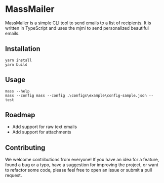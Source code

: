 # MassMailer

MassMailer is a simple CLI tool to send emails to a list of recipients. It is written in TypeScript and uses the mjml to
send personalized beautiful emails.

## Installation

```
yarn install
yarn build
```

## Usage

```
mass --help
mass --config mass --config .\configs\example\config-sample.json --test
```

## Roadmap

* Add support for raw text emails
* Add support for attachments

## Contributing

We welcome contributions from everyone! If you have an idea for a feature, found a bug or a typo, have a suggestion for
improving the project, or want to refactor some code, please feel free to open an issue or submit a pull request.
